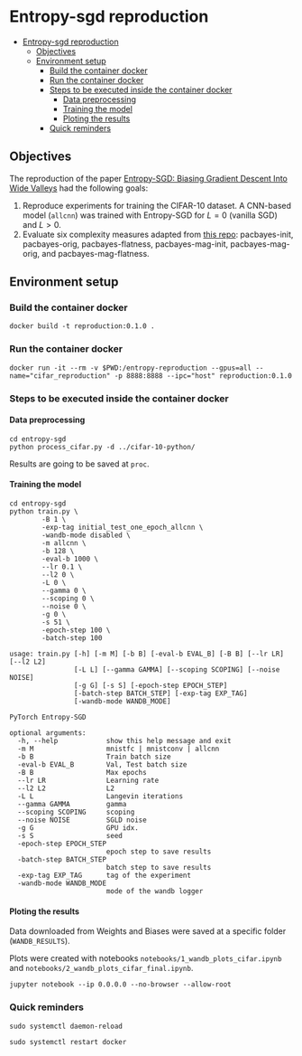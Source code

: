 # Entropy-sgd reproduction

- [Entropy-sgd reproduction](#entropy-sgd-reproduction)
  - [Objectives](#objectives)
  - [Environment setup](#environment-setup)
    - [Build the container docker](#build-the-container-docker)
    - [Run the container docker](#run-the-container-docker)
    - [Steps to be executed inside the container docker](#steps-to-be-executed-inside-the-container-docker)
      - [Data preprocessing](#data-preprocessing)
      - [Training the model](#training-the-model)
      - [Ploting the results](#ploting-the-results)
    - [Quick reminders](#quick-reminders)

## Objectives

The reproduction of the paper [Entropy-SGD: Biasing Gradient Descent Into Wide Valleys](https://arxiv.org/abs/1611.01838) had the following goals:

1. Reproduce experiments for training the CIFAR-10 dataset. A CNN-based model (`allcnn`) was trained with Entropy-SGD for $L = 0$ (vanilla SGD) and $L > 0$.
2. Evaluate six complexity measures adapted from [this repo](https://github.com/nitarshan/robust-generalization-measures/blob/master/data/generation/measures.py): pacbayes-init, pacbayes-orig, pacbayes-flatness, pacbayes-mag-init, pacbayes-mag-orig, and pacbayes-mag-flatness.

## Environment setup

### Build the container docker

```
docker build -t reproduction:0.1.0 .
```

### Run the container docker

```
docker run -it --rm -v $PWD:/entropy-reproduction --gpus=all --name="cifar_reproduction" -p 8888:8888 --ipc="host" reproduction:0.1.0
```

### Steps to be executed inside the container docker

#### Data preprocessing

```
cd entropy-sgd
python process_cifar.py -d ../cifar-10-python/
```

Results are going to be saved at `proc`.

#### Training the model

```
cd entropy-sgd
python train.py \
        -B 1 \
        -exp-tag initial_test_one_epoch_allcnn \
        -wandb-mode disabled \
        -m allcnn \
        -b 128 \
        -eval-b 1000 \
        --lr 0.1 \
        --l2 0 \
        -L 0 \
        --gamma 0 \
        --scoping 0 \
        --noise 0 \
        -g 0 \
        -s 51 \
        -epoch-step 100 \
        -batch-step 100
```

```
usage: train.py [-h] [-m M] [-b B] [-eval-b EVAL_B] [-B B] [--lr LR] [--l2 L2]
                [-L L] [--gamma GAMMA] [--scoping SCOPING] [--noise NOISE]
                [-g G] [-s S] [-epoch-step EPOCH_STEP]
                [-batch-step BATCH_STEP] [-exp-tag EXP_TAG]
                [-wandb-mode WANDB_MODE]

PyTorch Entropy-SGD

optional arguments:
  -h, --help            show this help message and exit
  -m M                  mnistfc | mnistconv | allcnn
  -b B                  Train batch size
  -eval-b EVAL_B        Val, Test batch size
  -B B                  Max epochs
  --lr LR               Learning rate
  --l2 L2               L2
  -L L                  Langevin iterations
  --gamma GAMMA         gamma
  --scoping SCOPING     scoping
  --noise NOISE         SGLD noise
  -g G                  GPU idx.
  -s S                  seed
  -epoch-step EPOCH_STEP
                        epoch step to save results
  -batch-step BATCH_STEP
                        batch step to save results
  -exp-tag EXP_TAG      tag of the experiment
  -wandb-mode WANDB_MODE
                        mode of the wandb logger
```

#### Ploting the results

Data downloaded from Weights and Biases were saved at a specific folder (`WANDB_RESULTS`).

Plots were created with notebooks `notebooks/1_wandb_plots_cifar.ipynb` and `notebooks/2_wandb_plots_cifar_final.ipynb`.

`jupyter notebook --ip 0.0.0.0 --no-browser --allow-root`

### Quick reminders

`sudo systemctl daemon-reload`

`sudo systemctl restart docker`